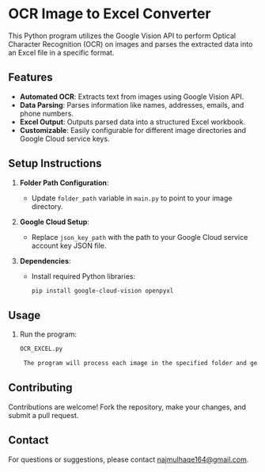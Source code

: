 # OCR Image to Excel Converter

This Python program utilizes the Google Vision API to perform Optical Character Recognition (OCR) on images and parses the extracted data into an Excel file in a specific format.

## Features

- **Automated OCR**: Extracts text from images using Google Vision API.
- **Data Parsing**: Parses information like names, addresses, emails, and phone numbers.
- **Excel Output**: Outputs parsed data into a structured Excel workbook.
- **Customizable**: Easily configurable for different image directories and Google Cloud service keys.

## Setup Instructions

1. **Folder Path Configuration**:
   - Update `folder_path` variable in `main.py` to point to your image directory.
   
2. **Google Cloud Setup**:
   - Replace `json_key_path` with the path to your Google Cloud service account key JSON file.
   
3. **Dependencies**:
   - Install required Python libraries:
     ```bash
     pip install google-cloud-vision openpyxl
     ```

## Usage

1. Run the program:
   ```bash
   OCR_EXCEL.py

    The program will process each image in the specified folder and generate parsed_information.xlsx with parsed data.

## Contributing

Contributions are welcome! Fork the repository, make your changes, and submit a pull request.

## Contact

For questions or suggestions, please contact najmulhaqe164@gmail.com.
